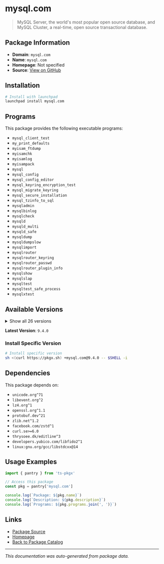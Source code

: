 # mysql.com

> MySQL Server, the world's most popular open source database, and MySQL Cluster, a real-time, open source transactional database.

## Package Information

- **Domain**: `mysql.com`
- **Name**: `mysql.com`
- **Homepage**: Not specified
- **Source**: [View on GitHub](https://github.com/pkgxdev/pantry/tree/main/projects/mysql.com/package.yml)

## Installation

```bash
# Install with launchpad
launchpad install mysql.com
```

## Programs

This package provides the following executable programs:

- `mysql_client_test`
- `my_print_defaults`
- `myisam_ftdump`
- `myisamchk`
- `myisamlog`
- `myisampack`
- `mysql`
- `mysql_config`
- `mysql_config_editor`
- `mysql_keyring_encryption_test`
- `mysql_migrate_keyring`
- `mysql_secure_installation`
- `mysql_tzinfo_to_sql`
- `mysqladmin`
- `mysqlbinlog`
- `mysqlcheck`
- `mysqld`
- `mysqld_multi`
- `mysqld_safe`
- `mysqldump`
- `mysqldumpslow`
- `mysqlimport`
- `mysqlrouter`
- `mysqlrouter_keyring`
- `mysqlrouter_passwd`
- `mysqlrouter_plugin_info`
- `mysqlshow`
- `mysqlslap`
- `mysqltest`
- `mysqltest_safe_process`
- `mysqlxtest`

## Available Versions

<details>
<summary>Show all 26 versions</summary>

- `9.4.0`, `9.3.0`, `9.2.0`, `9.1.0`, `9.0.1`
- `9.0.0`, `8.4.6`, `8.4.5`, `8.4.4`, `8.4.3`
- `8.4.2`, `8.4.1`, `8.4.0`, `8.3.0`, `8.2.0`
- `8.1.0`, `8.0.42`, `8.0.41`, `8.0.40`, `8.0.39`
- `8.0.38`, `8.0.36`, `8.0.35`, `8.0.34`, `8.0.33`
- `8.0.32`

</details>

**Latest Version**: `9.4.0`

### Install Specific Version

```bash
# Install specific version
sh <(curl https://pkgx.sh) +mysql.com@9.4.0 -- $SHELL -i
```

## Dependencies

This package depends on:

- `unicode.org^71`
- `libevent.org^2`
- `lz4.org^1`
- `openssl.org^1.1`
- `protobuf.dev^21`
- `zlib.net^1.2`
- `facebook.com/zstd^1`
- `curl.se>=6.0`
- `thrysoee.dk/editline^3`
- `developers.yubico.com/libfido2^1`
- `linux:gnu.org/gcc/libstdcxx@14`

## Usage Examples

```typescript
import { pantry } from 'ts-pkgx'

// Access this package
const pkg = pantry['mysql.com']

console.log(`Package: ${pkg.name}`)
console.log(`Description: ${pkg.description}`)
console.log(`Programs: ${pkg.programs.join(', ')}`)
```

## Links

- [Package Source](https://github.com/pkgxdev/pantry/tree/main/projects/mysql.com/package.yml)
- [Homepage](#)
- [Back to Package Catalog](../../package-catalog.md)

---

*This documentation was auto-generated from package data.*
